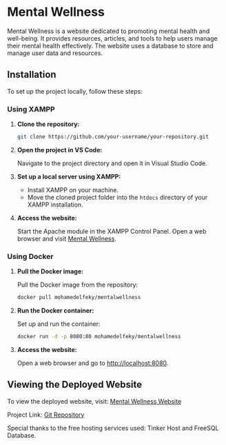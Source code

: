 # Mental Wellness

Mental Wellness is a website dedicated to promoting mental health and well-being. It provides resources, articles, and tools to help users manage their mental health effectively. The website uses a database to store and manage user data and resources.

## Installation

To set up the project locally, follow these steps:

### Using XAMPP

1. **Clone the repository:**
   ```bash
   git clone https://github.com/your-username/your-repository.git
   ```

2. **Open the project in VS Code:**

   Navigate to the project directory and open it in Visual Studio Code.

3. **Set up a local server using XAMPP:**

   - Install XAMPP on your machine.
   - Move the cloned project folder into the `htdocs` directory of your XAMPP installation.

4. **Access the website:**

   Start the Apache module in the XAMPP Control Panel. Open a web browser and visit [Mental Wellness](http://localhost/Mental-Wellness/PHP/Landing.php).

### Using Docker

1. **Pull the Docker image:**

   Pull the Docker image from the repository:
   ```bash
   docker pull mohamedelfeky/mentalwellness
   ```

2. **Run the Docker container:**

   Set up and run the container:
   ```bash
   docker run -d -p 8080:80 mohamedelfeky/mentalwellness
   ```

3. **Access the website:**

   Open a web browser and go to [http://localhost:8080](http://localhost:8080).

## Viewing the Deployed Website

To view the deployed website, visit: [Mental Wellness Website](http://mentalwellness.thsite.top)

Project Link: [Git Repository](https://github.com/Beba03/Mental-Wellness)

Special thanks to the free hosting services used: Tinker Host and FreeSQL Database.
